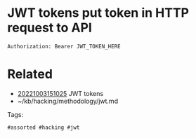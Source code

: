 # JWT tokens put token in HTTP request to API
```http
Authorization: Bearer JWT_TOKEN_HERE
```

# Related

- [20221003151025](/zet/20221003151025/README.md) JWT tokens
- ~/kb/hacking/methodology/jwt.md

Tags:

    #assorted #hacking #jwt
